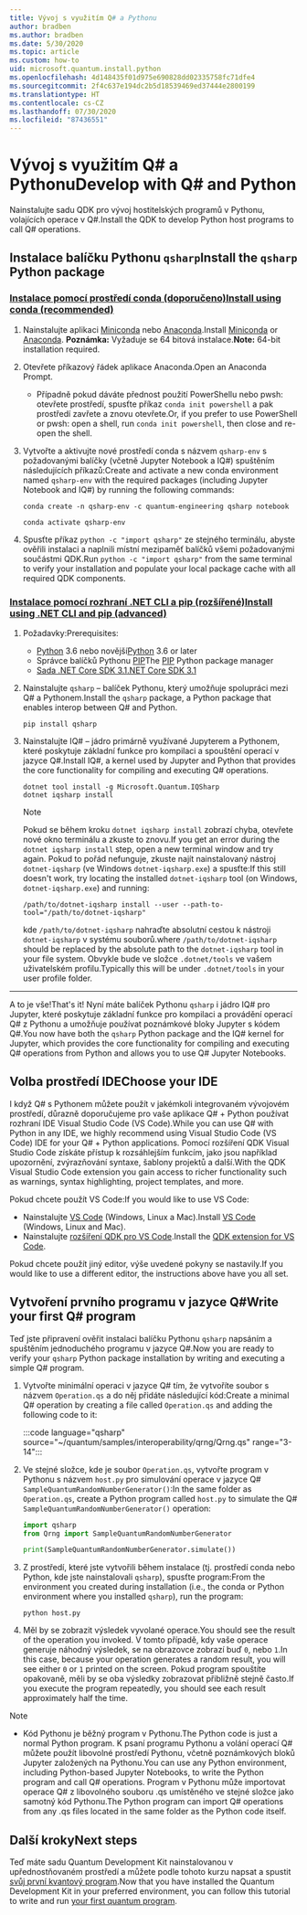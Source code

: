 ```yaml
---
title: Vývoj s využitím Q# a Pythonu
author: bradben
ms.author: bradben
ms.date: 5/30/2020
ms.topic: article
ms.custom: how-to
uid: microsoft.quantum.install.python
ms.openlocfilehash: 4d148435f01d975e690828dd02335758fc71dfe4
ms.sourcegitcommit: 2f4c637e194dc2b5d18539469ed37444e2800199
ms.translationtype: HT
ms.contentlocale: cs-CZ
ms.lasthandoff: 07/30/2020
ms.locfileid: "87436551"
---
```

# <a name="develop-with-q-and-python"></a><span data-ttu-id="18944-102">Vývoj s využitím Q# a Pythonu</span><span class="sxs-lookup"><span data-stu-id="18944-102">Develop with Q# and Python</span></span>

<span data-ttu-id="18944-103">Nainstalujte sadu QDK pro vývoj hostitelských programů v Pythonu, volajících operace v Q#.</span><span class="sxs-lookup"><span data-stu-id="18944-103">Install the QDK to develop Python host programs to call Q# operations.</span></span>

## <a name="install-the-qsharp-python-package"></a><span data-ttu-id="18944-104">Instalace balíčku Pythonu `qsharp`</span><span class="sxs-lookup"><span data-stu-id="18944-104">Install the `qsharp` Python package</span></span>

### <a name="install-using-conda-recommended"></a>[<span data-ttu-id="18944-105">Instalace pomocí prostředí conda (doporučeno)</span><span class="sxs-lookup"><span data-stu-id="18944-105">Install using conda (recommended)</span></span>](#tab/tabid-conda)

1. <span data-ttu-id="18944-106">Nainstalujte aplikaci [Miniconda](https://docs.conda.io/en/latest/miniconda.html) nebo [Anaconda](https://www.anaconda.com/products/individual#Downloads).</span><span class="sxs-lookup"><span data-stu-id="18944-106">Install [Miniconda](https://docs.conda.io/en/latest/miniconda.html) or [Anaconda](https://www.anaconda.com/products/individual#Downloads).</span></span> <span data-ttu-id="18944-107">**Poznámka:** Vyžaduje se 64 bitová instalace.</span><span class="sxs-lookup"><span data-stu-id="18944-107">**Note:** 64-bit installation required.</span></span>

1. <span data-ttu-id="18944-108">Otevřete příkazový řádek aplikace Anaconda.</span><span class="sxs-lookup"><span data-stu-id="18944-108">Open an Anaconda Prompt.</span></span>

   - <span data-ttu-id="18944-109">Případně pokud dáváte přednost použití PowerShellu nebo pwsh: otevřete prostředí, spusťte příkaz `conda init powershell` a pak prostředí zavřete a znovu otevřete.</span><span class="sxs-lookup"><span data-stu-id="18944-109">Or, if you prefer to use PowerShell or pwsh: open a shell, run `conda init powershell`, then close and re-open the shell.</span></span>

1. <span data-ttu-id="18944-110">Vytvořte a aktivujte nové prostředí conda s názvem `qsharp-env` s požadovanými balíčky (včetně Jupyter Notebook a IQ#) spuštěním následujících příkazů:</span><span class="sxs-lookup"><span data-stu-id="18944-110">Create and activate a new conda environment named `qsharp-env` with the required packages (including Jupyter Notebook and IQ#) by running the following commands:</span></span>

    ```
    conda create -n qsharp-env -c quantum-engineering qsharp notebook

    conda activate qsharp-env
    ```

1. <span data-ttu-id="18944-111">Spusťte příkaz `python -c "import qsharp"` ze stejného terminálu, abyste ověřili instalaci a naplnili místní mezipaměť balíčků všemi požadovanými součástmi QDK.</span><span class="sxs-lookup"><span data-stu-id="18944-111">Run `python -c "import qsharp"` from the same terminal to verify your installation and populate your local package cache with all required QDK components.</span></span>

### <a name="install-using-net-cli-and-pip-advanced"></a>[<span data-ttu-id="18944-112">Instalace pomocí rozhraní .NET CLI a pip (rozšířené)</span><span class="sxs-lookup"><span data-stu-id="18944-112">Install using .NET CLI and pip (advanced)</span></span>](#tab/tabid-dotnetcli)

1. <span data-ttu-id="18944-113">Požadavky:</span><span class="sxs-lookup"><span data-stu-id="18944-113">Prerequisites:</span></span>

    - <span data-ttu-id="18944-114">[Python](https://www.python.org/downloads/) 3.6 nebo novější</span><span class="sxs-lookup"><span data-stu-id="18944-114">[Python](https://www.python.org/downloads/) 3.6 or later</span></span>
    - <span data-ttu-id="18944-115">Správce balíčků Pythonu [PIP](https://pip.pypa.io/en/stable/installing)</span><span class="sxs-lookup"><span data-stu-id="18944-115">The [PIP](https://pip.pypa.io/en/stable/installing) Python package manager</span></span>
    - [<span data-ttu-id="18944-116">Sada .NET Core SDK 3.1</span><span class="sxs-lookup"><span data-stu-id="18944-116">.NET Core SDK 3.1</span></span>](https://dotnet.microsoft.com/download/dotnet-core/3.1)


1. <span data-ttu-id="18944-117">Nainstalujte `qsharp` – balíček Pythonu, který umožňuje spolupráci mezi Q# a Pythonem.</span><span class="sxs-lookup"><span data-stu-id="18944-117">Install the `qsharp` package, a Python package that enables interop between Q# and Python.</span></span>

    ```
    pip install qsharp
    ```

1. <span data-ttu-id="18944-118">Nainstalujte IQ# – jádro primárně využívané Jupyterem a Pythonem, které poskytuje základní funkce pro kompilaci a spouštění operací v jazyce Q#.</span><span class="sxs-lookup"><span data-stu-id="18944-118">Install IQ#, a kernel used by Jupyter and Python that provides the core functionality for compiling and executing Q# operations.</span></span>

    ```dotnetcli
    dotnet tool install -g Microsoft.Quantum.IQSharp
    dotnet iqsharp install
    ```

    > [!NOTE]
    > <span data-ttu-id="18944-119">Pokud se během kroku `dotnet iqsharp install` zobrazí chyba, otevřete nové okno terminálu a zkuste to znovu.</span><span class="sxs-lookup"><span data-stu-id="18944-119">If you get an error during the `dotnet iqsharp install` step, open a new terminal window and try again.</span></span>
    > <span data-ttu-id="18944-120">Pokud to pořád nefunguje, zkuste najít nainstalovaný nástroj `dotnet-iqsharp` (ve Windows `dotnet-iqsharp.exe`) a spusťte:</span><span class="sxs-lookup"><span data-stu-id="18944-120">If this still doesn't work, try locating the installed `dotnet-iqsharp` tool (on Windows, `dotnet-iqsharp.exe`) and running:</span></span>
    > ```
    > /path/to/dotnet-iqsharp install --user --path-to-tool="/path/to/dotnet-iqsharp"
    > ```
    > <span data-ttu-id="18944-121">kde `/path/to/dotnet-iqsharp` nahraďte absolutní cestou k nástroji `dotnet-iqsharp` v systému souborů.</span><span class="sxs-lookup"><span data-stu-id="18944-121">where `/path/to/dotnet-iqsharp` should be replaced by the absolute path to the `dotnet-iqsharp` tool in your file system.</span></span>
    > <span data-ttu-id="18944-122">Obvykle bude ve složce `.dotnet/tools` ve vašem uživatelském profilu.</span><span class="sxs-lookup"><span data-stu-id="18944-122">Typically this will be under `.dotnet/tools` in your user profile folder.</span></span>
    
***

<span data-ttu-id="18944-123">A to je vše!</span><span class="sxs-lookup"><span data-stu-id="18944-123">That's it!</span></span> <span data-ttu-id="18944-124">Nyní máte balíček Pythonu `qsharp` i jádro IQ# pro Jupyter, které poskytuje základní funkce pro kompilaci a provádění operací Q# z Pythonu a umožňuje používat poznámkové bloky Jupyter s kódem Q#.</span><span class="sxs-lookup"><span data-stu-id="18944-124">You now have both the `qsharp` Python package and the IQ# kernel for Jupyter, which provides the core functionality for compiling and executing Q# operations from Python and allows you to use Q# Jupyter Notebooks.</span></span>

## <a name="choose-your-ide"></a><span data-ttu-id="18944-125">Volba prostředí IDE</span><span class="sxs-lookup"><span data-stu-id="18944-125">Choose your IDE</span></span>

<span data-ttu-id="18944-126">I když Q# s Pythonem můžete použít v jakémkoli integrovaném vývojovém prostředí, důrazně doporučujeme pro vaše aplikace Q# + Python používat rozhraní IDE Visual Studio Code (VS Code).</span><span class="sxs-lookup"><span data-stu-id="18944-126">While you can use Q# with Python in any IDE, we highly recommend using Visual Studio Code (VS Code) IDE for your Q# + Python applications.</span></span> <span data-ttu-id="18944-127">Pomocí rozšíření QDK Visual Studio Code získáte přístup k rozsáhlejším funkcím, jako jsou například upozornění, zvýrazňování syntaxe, šablony projektů a další.</span><span class="sxs-lookup"><span data-stu-id="18944-127">With the QDK Visual Studio Code extension you gain access to richer functionality such as warnings, syntax highlighting, project templates, and more.</span></span>

<span data-ttu-id="18944-128">Pokud chcete použít VS Code:</span><span class="sxs-lookup"><span data-stu-id="18944-128">If you would like to use VS Code:</span></span>

- <span data-ttu-id="18944-129">Nainstalujte [VS Code](https://code.visualstudio.com/download) (Windows, Linux a Mac).</span><span class="sxs-lookup"><span data-stu-id="18944-129">Install [VS Code](https://code.visualstudio.com/download) (Windows, Linux and Mac).</span></span>
- <span data-ttu-id="18944-130">Nainstalujte [rozšíření QDK pro VS Code](https://marketplace.visualstudio.com/items?itemName=quantum.quantum-devkit-vscode).</span><span class="sxs-lookup"><span data-stu-id="18944-130">Install the [QDK extension for VS Code](https://marketplace.visualstudio.com/items?itemName=quantum.quantum-devkit-vscode).</span></span>

<span data-ttu-id="18944-131">Pokud chcete použít jiný editor, výše uvedené pokyny se nastavily.</span><span class="sxs-lookup"><span data-stu-id="18944-131">If you would like to use a different editor, the instructions above have you all set.</span></span>

## <a name="write-your-first-q-program"></a><span data-ttu-id="18944-132">Vytvoření prvního programu v jazyce Q#</span><span class="sxs-lookup"><span data-stu-id="18944-132">Write your first Q# program</span></span>

<span data-ttu-id="18944-133">Teď jste připravení ověřit instalaci balíčku Pythonu `qsharp` napsáním a spuštěním jednoduchého programu v jazyce Q#.</span><span class="sxs-lookup"><span data-stu-id="18944-133">Now you are ready to verify your `qsharp` Python package installation by writing and executing a simple Q# program.</span></span>

1. <span data-ttu-id="18944-134">Vytvořte minimální operaci v jazyce Q# tím, že vytvoříte soubor s názvem `Operation.qs` a do něj přidáte následující kód:</span><span class="sxs-lookup"><span data-stu-id="18944-134">Create a minimal Q# operation by creating a file called `Operation.qs` and adding the following code to it:</span></span>

    :::code language="qsharp" source="~/quantum/samples/interoperability/qrng/Qrng.qs" range="3-14":::

1. <span data-ttu-id="18944-135">Ve stejné složce, kde je soubor `Operation.qs`, vytvořte program v Pythonu s názvem `host.py` pro simulování operace v jazyce Q# `SampleQuantumRandomNumberGenerator()`:</span><span class="sxs-lookup"><span data-stu-id="18944-135">In the same folder as `Operation.qs`, create a Python program called `host.py` to simulate the Q# `SampleQuantumRandomNumberGenerator()` operation:</span></span>

    ```python
    import qsharp
    from Qrng import SampleQuantumRandomNumberGenerator

    print(SampleQuantumRandomNumberGenerator.simulate())
    ```

1. <span data-ttu-id="18944-136">Z prostředí, které jste vytvořili během instalace (tj. prostředí conda nebo Python, kde jste nainstalovali `qsharp`), spusťte program:</span><span class="sxs-lookup"><span data-stu-id="18944-136">From the environment you created during installation (i.e., the conda or Python environment where you installed `qsharp`), run the program:</span></span>

    ```
    python host.py
    ```

1. <span data-ttu-id="18944-137">Měl by se zobrazit výsledek vyvolané operace.</span><span class="sxs-lookup"><span data-stu-id="18944-137">You should see the result of the operation you invoked.</span></span> <span data-ttu-id="18944-138">V tomto případě, kdy vaše operace generuje náhodný výsledek, se na obrazovce zobrazí buď `0`, nebo `1`.</span><span class="sxs-lookup"><span data-stu-id="18944-138">In this case, because your operation generates a random result, you will see either `0` or `1` printed on the screen.</span></span> <span data-ttu-id="18944-139">Pokud program spouštíte opakovaně, měli by se oba výsledky zobrazovat přibližně stejně často.</span><span class="sxs-lookup"><span data-stu-id="18944-139">If you execute the program repeatedly, you should see each result approximately half the time.</span></span>

> [!NOTE]
> * <span data-ttu-id="18944-140">Kód Pythonu je běžný program v Pythonu.</span><span class="sxs-lookup"><span data-stu-id="18944-140">The Python code is just a normal Python program.</span></span> <span data-ttu-id="18944-141">K psaní programu Pythonu a volání operací Q# můžete použít libovolné prostředí Pythonu, včetně poznámkových bloků Jupyter založených na Pythonu.</span><span class="sxs-lookup"><span data-stu-id="18944-141">You can use any Python environment, including Python-based Jupyter Notebooks, to write the Python program and call Q# operations.</span></span> <span data-ttu-id="18944-142">Program v Pythonu může importovat operace Q# z libovolného souboru .qs umístěného ve stejné složce jako samotný kód Pythonu.</span><span class="sxs-lookup"><span data-stu-id="18944-142">The Python program can import Q# operations from any .qs files located in the same folder as the Python code itself.</span></span>

## <a name="next-steps"></a><span data-ttu-id="18944-143">Další kroky</span><span class="sxs-lookup"><span data-stu-id="18944-143">Next steps</span></span>

<span data-ttu-id="18944-144">Teď máte sadu Quantum Development Kit nainstalovanou v upřednostňovaném prostředí a můžete podle tohoto kurzu napsat a spustit [svůj první kvantový program](xref:microsoft.quantum.quickstarts.qrng).</span><span class="sxs-lookup"><span data-stu-id="18944-144">Now that you have installed the Quantum Development Kit in your preferred environment, you can follow this tutorial to write and run [your first quantum program](xref:microsoft.quantum.quickstarts.qrng).</span></span>
